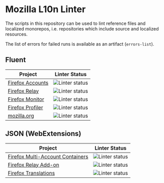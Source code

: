 # Mozilla L10n Linter

The scripts in this repository can be used to lint reference files and
localized monorepos, i.e. repositories which include source and localized
resources.

The list of errors for failed runs is available as an artifact (`errors-list`).

## Fluent

| Project | Linter Status |
|---------|---------------|
|[Firefox Accounts](https://github.com/flodolo/fluent-linter/actions/workflows/fxa.yaml)|![Linter status](https://github.com/flodolo/fluent-linter/workflows/FxA/badge.svg)
|[Firefox Relay](https://github.com/flodolo/fluent-linter/actions/workflows/relay.yaml)|![Linter status](https://github.com/flodolo/fluent-linter/workflows/Relay/badge.svg)
|[Firefox Monitor](https://github.com/flodolo/fluent-linter/actions/workflows/monitor.yaml)|![Linter status](https://github.com/flodolo/fluent-linter/workflows/Monitor/badge.svg)
|[Firefox Profiler](https://github.com/flodolo/fluent-linter/actions/workflows/profiler.yaml)|![Linter status](https://github.com/flodolo/fluent-linter/workflows/Profiler/badge.svg)
|[mozilla.org](https://github.com/flodolo/fluent-linter/actions/workflows/mozorg.yaml)|![Linter status](https://github.com/flodolo/fluent-linter/workflows/MozOrg/badge.svg)

## JSON (WebExtensions)
| Project | Linter Status |
|---------|---------------|
|[Firefox Multi-Account Containers](https://github.com/flodolo/fluent-linter/actions/workflows/mac.yaml)|![Linter status](https://github.com/flodolo/fluent-linter/workflows/MAC/badge.svg)
|[Firefox Relay Add-on](https://github.com/flodolo/fluent-linter/actions/workflows/relay_addon.yaml)|![Linter status](https://github.com/flodolo/fluent-linter/workflows/Relay%20Add-on/badge.svg)
|[Firefox Translations](https://github.com/flodolo/fluent-linter/actions/workflows/translations.yaml)|![Linter status](https://github.com/flodolo/fluent-linter/workflows/Translations/badge.svg)
